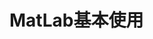 <!--
 * @Author: Outsider
 * @Date: 2022-03-08 17:03:55
 * @LastEditors: Outsider
 * @LastEditTime: 2022-03-12 20:19:48
 * @Description: In User Settings Edit
 * @FilePath: \Notes\MatLab\Basic.md
-->

# MatLab基本使用

## 
